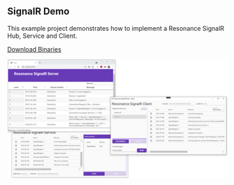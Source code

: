 ## SignalR Demo
This example project demonstrates how to implement a Resonance SignalR Hub, Service and Client.

[Download Binaries](https://sirilix.blob.core.windows.net/resonance/demos/Resonance%20SignalR%20Demo.zip)

![alt tag](https://github.com/royben/Resonance/blob/dev/source/Examples/SignalR/preview.png)
